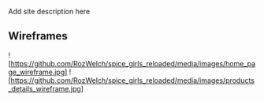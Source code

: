 Add site description here

## Wireframes
![https://github.com/RozWelch/spice_girls_reloaded/media/images/home_page_wireframe.jpg]
![https://github.com/RozWelch/spice_girls_reloaded/media/images/products_details_wireframe.jpg]